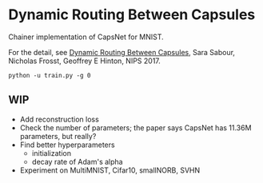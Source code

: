 # Dynamic Routing Between Capsules

Chainer implementation of CapsNet for MNIST.

For the detail, see [Dynamic Routing Between Capsules](https://arxiv.org/pdf/1710.09829.pdf), Sara Sabour, Nicholas Frosst, Geoffrey E Hinton, NIPS 2017.

```
python -u train.py -g 0
```

## WIP

- Add reconstruction loss
- Check the number of parameters; the paper says CapsNet has 11.36M parameters, but really?
- Find better hyperparameters
    - initialization
    - decay rate of Adam's alpha
- Experiment on MultiMNIST, Cifar10, smallNORB, SVHN
